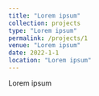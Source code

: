 ```yaml
---
title: "Lorem ipsum"
collection: projects
type: "Lorem ipsum"
permalink: /projects/1
venue: "Lorem ipsum"
date: 2022-1-1
location: "Lorem ipsum"
---
```

Lorem ipsum